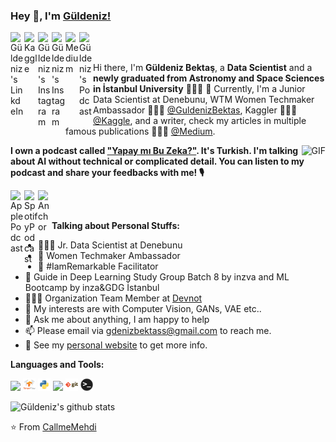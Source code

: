 ### Hey 👋, I'm [Güldeniz!](https://guldenizbektas.github.io)

<a href="https://www.linkedin.com/in/GuldenizBektas/">
  <img align="left" alt="Güldeniz's LinkdeIn" width="22px" src="https://cdn.jsdelivr.net/npm/simple-icons@v3/icons/linkedin.svg" />
</a>
<a href="https://www.kaggle.com/denizbektas">
  <img align="left" alt="Kaggle" width="22px" src="https://cdn.jsdelivr.net/npm/simple-icons@3.1.0/icons/kaggle.svg" />
</a>
<a href="https://www.instagram.com/givingthemvision/">
  <img align="left" alt="Güldeniz's Instagram" width="22px" src="https://cdn.jsdelivr.net/npm/simple-icons@v3/icons/instagram.svg" />
</a>
<a href="https://www.twitter.com/givinthemvision">
  <img align="left" alt="Güldeniz's Instagram" width="22px" src="https://cdn.jsdelivr.net/npm/simple-icons@v3/icons/twitter.svg" />
</a>
<a href="https://www.medium.com/@gdenizbektass">
  <img align="left" alt="Medium" width="22px" src="https://cdn.jsdelivr.net/npm/simple-icons@3.1.0/icons/medium.svg" />
</a>
<a href="https://anchor.fm/g374ldeniz-bektau015f">
  <img align="left" alt="Güldeniz's Podcast" width="22px" src="https://www.svgrepo.com/show/352360/podcast.svg" />
</a>

<br />
<br />

Hi there, I'm **Güldeniz Bektaş**, a **Data Scientist** and a **newly graduated from Astronomy and Space Sciences in İstanbul University** 👩🏼‍🎓 🚀 Currently, I'm a Junior Data Scientist at Denebunu, WTM Women Techmaker Ambassador 👩🏼‍🚀 [@GuldenizBektas](https://github.com/GuldenizBektas), Kaggler 👩🏻‍💼 [@Kaggle](https://www.kaggle.com/denizbektas), and a writer, check my articles in multiple famous publications 👩🏼‍💻 [@Medium](https://medium.com/@gdenizbektass). 

  <img align="right" alt="GIF" src="https://i.pinimg.com/originals/e4/26/70/e426702edf874b181aced1e2fa5c6cde.gif" />


**I own a podcast called ["Yapay mı Bu Zeka?"](https://anchor.fm/g374ldeniz-bektau015f). It's Turkish. I'm talking about AI without technical or complicated detail. You can listen to my podcast and share your feedbacks with me! 🎙**

<a href="https://podcasts.apple.com/us/podcast/yapay-mı-bu-zeka/id1632590370">
  <img align="left" alt="ApplePodcast" width="22px" src="https://www.apple.com/v/apple-podcasts/c/images/overview/hero_icon__c135x5gz14mu_large.png" />
</a>
<a href="https://open.spotify.com/show/6Sc5K6nElR6BF4d1CapeAK">
  <img align="left" alt="SpotifyPodcast" width="22px" src="https://upload.wikimedia.org/wikipedia/commons/thumb/1/19/Spotify_logo_without_text.svg/2048px-Spotify_logo_without_text.svg.png" />
</a>
<a href="https://anchor.fm/g374ldeniz-bektau015f">
  <img align="left" alt="Anchor" width="22px" src="https://www.apkmirror.com/wp-content/uploads/2021/08/08/6123cd04ae65a.png" />
</a>

<br />
<br />

**Talking about Personal Stuffs:**

- 👩🏼‍💻 Jr. Data Scientist at Denebunu
- 🎊 Women Techmaker Ambassador
- 🎈 #IamRemarkable Facilitator
- 🌱 Guide in Deep Learning Study Group Batch 8 by inzva and ML Bootcamp by inza&GDG İstanbul
- 💁🏼‍♀️ Organization Team Member at [Devnot](https://devnot.com)
- 🤔 My interests are with Computer Vision, GANs, VAE etc..
- 💬 Ask me about anything, I am happy to help
- 📫 Please email via gdenizbektass@gmail.com to reach me.
- 📝 See my [personal website](https://guldenizbektas.github.io) to get more info.


**Languages and Tools:**  

<code><img height="20" src="https://pytorch.org/assets/images/pytorch-logo.png"></code>
<code><img height="20" src="https://raw.githubusercontent.com/github/explore/80688e429a7d4ef2fca1e82350fe8e3517d3494d/topics/tensorflow/tensorflow.png"></code>
<code><img height="20" src="https://raw.githubusercontent.com/github/explore/80688e429a7d4ef2fca1e82350fe8e3517d3494d/topics/python/python.png"></code>
<code><img height="20" src="https://www.postgresql.org/media/img/about/press/elephant.png"></code>
<code><img height="20" src="https://raw.githubusercontent.com/github/explore/80688e429a7d4ef2fca1e82350fe8e3517d3494d/topics/git/git.png"></code>
<code><img height="20" src="https://raw.githubusercontent.com/github/explore/80688e429a7d4ef2fca1e82350fe8e3517d3494d/topics/terminal/terminal.png"></code>

![Güldeniz's github stats](https://github-readme-stats.vercel.app/api?username=GuldenizBektas&show_icons=true&hide_border=true)

⭐️ From [CallmeMehdi](https://github.com/CallmeMehdi)
